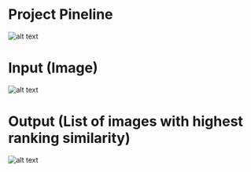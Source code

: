 # Project Pineline

![alt text](image-1.png)

# Input (Image)

![alt text](..\Image_Retrieval\data\test\African_crocodile\n01697457_18534.JPEG)

# Output (List of images with highest ranking similarity)
![alt text](image.png)